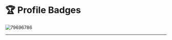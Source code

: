 # 🏆 Profile Badges

![79696786](https://github.com/MrHur/MrHur/assets/79696786/d78e1e25-2fdb-499f-ae75-aa5e16574f93)

---

